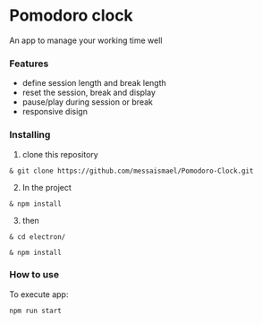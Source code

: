 # Pomodoro clock

An app to manage your working time well

### Features
- define session length and break length
- reset the session, break and display
- pause/play during session or break
- responsive disign

### Installing

 1. clone this repository
 
   ``
    & git clone https://github.com/messaismael/Pomodoro-Clock.git
   ``

 2. In the project
 
   ``
   & npm install
   ``
   
 3.  then
 
   ``& cd electron/``
  
   ``& npm install``
  
### How to use
  
  To execute app:
  
  ``
  npm run start
  ``
  
  
  
